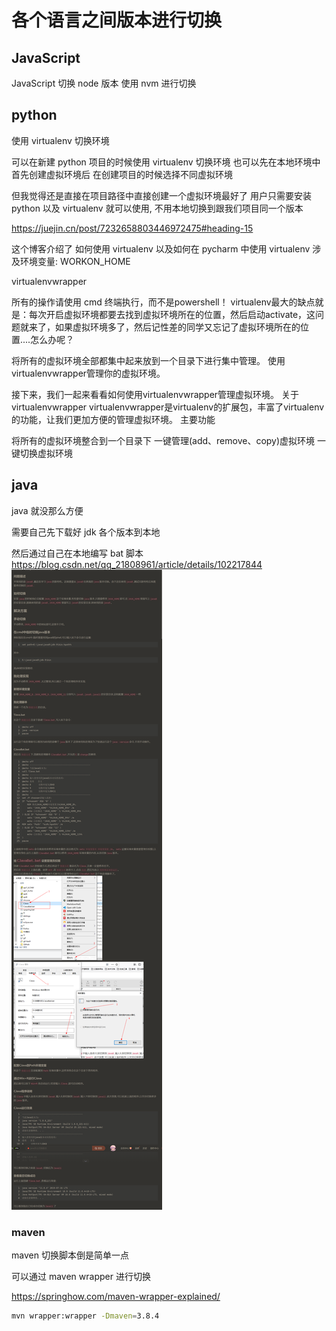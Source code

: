 # 各个语言之间版本进行切换

## JavaScript

JavaScript 切换 node 版本
使用 nvm 进行切换

## python

使用 virtualenv 切换环境

可以在新建 python 项目的时候使用 virtualenv 切换环境
也可以先在本地环境中 首先创建虚拟环境后 在创建项目的时候选择不同虚拟环境

但我觉得还是直接在项目路径中直接创建一个虚拟环境最好了
用户只需要安装python  以及 virtualenv 就可以使用, 
不用本地切换到跟我们项目同一个版本

https://juejin.cn/post/7232658803446972475#heading-15

这个博客介绍了 如何使用 virtualenv 以及如何在 pycharm 中使用 virtualenv
涉及环境变量: WORKON_HOME

virtualenvwrapper

所有的操作请使用 cmd 终端执行，而不是powershell！
virtualenv最大的缺点就是：每次开启虚拟环境都要去找到虚拟环境所在的位置，然后启动activate，这问题就来了，如果虚拟环境多了，然后记性差的同学又忘记了虚拟环境所在的位置....怎么办呢？


将所有的虚拟环境全部都集中起来放到一个目录下进行集中管理。
使用virtualenvwrapper管理你的虚拟环境。

接下来，我们一起来看看如何使用virtualenvwrapper管理虚拟环境。
关于virtualenvwrapper
virtualenvwrapper是virtualenv的扩展包，丰富了virtualenv的功能，让我们更加方便的管理虚拟环境。
主要功能

将所有的虚拟环境整合到一个目录下
一键管理(add、remove、copy)虚拟环境
一键切换虚拟环境

## java

java 就没那么方便

需要自己先下载好 jdk 各个版本到本地

然后通过自己在本地编写 bat 脚本
https://blog.csdn.net/qq_21808961/article/details/102217844
![](https://raw.githubusercontent.com/HongXiaoHong/images/main/picture/20230727110438.png)

### maven
maven 切换脚本倒是简单一点

可以通过 maven wrapper 进行切换

https://springhow.com/maven-wrapper-explained/

```bash
mvn wrapper:wrapper -Dmaven=3.8.4
```